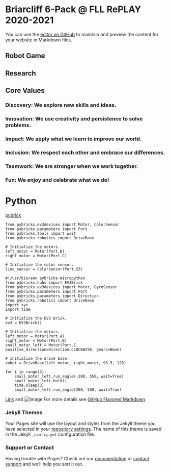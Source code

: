 # Briarcliff 6-Pack @ FLL RePLAY 2020-2021

You can use the [editor on GitHub](https://github.com/edmund-code/FLL-RePLAY/edit/gh-pages/index.md) to maintain and preview the content for your website in Markdown files.

## Robot Game

## Research

## Core Values
### Discovery: We explore new skills and ideas.
### Innovation: We use creativity and persistence to solve problems.
### Impact:  We apply what we learn to improve our world.
### Inclusion: We respect each other and embrace our differences.
### Teamwork: We are stronger when we work together.
### Fun: We enjoy and celebrate what we do!


# Python 
[pybrick](https://pybricks.github.io/ev3-micropython/)
```
from pybricks.ev3devices import Motor, ColorSensor
from pybricks.parameters import Port
from pybricks.tools import wait
from pybricks.robotics import DriveBase

# Initialize the motors.
left_motor = Motor(Port.B)
right_motor = Motor(Port.C)

# Initialize the color sensor.
line_sensor = ColorSensor(Port.S3)
```

```
#!/usr/bin/env pybricks-micropython
from pybricks.hubs import EV3Brick
from pybricks.ev3devices import Motor, GyroSensor
from pybricks.parameters import Port
from pybricks.parameters import Direction
from pybricks.robotics import DriveBase
import sys
import time

# Initialize the EV3 Brick.
ev3 = EV3Brick()

# Initialize the motors.
left_motor = Motor(Port.A)
right_motor = Motor(Port.B)
small_motor_left = Motor(Port.C, positive_direction=Direction.CLOCKWISE, gears=None)

# Initialize the drive base.
robot = DriveBase(left_motor, right_motor, 93.5, 120)

for i in range(3):
    small_motor_left.run_angle(-200, 550, wait=True)
    small_motor_left.hold()
    time.sleep(3)
    small_motor_left.run_angle(200, 550, wait=True)
```

[Link](url) and ![Image](src)
For more details see [GitHub Flavored Markdown](https://guides.github.com/features/mastering-markdown/).

### Jekyll Themes

Your Pages site will use the layout and styles from the Jekyll theme you have selected in your [repository settings](https://github.com/edmund-code/FLL-RePLAY/settings). The name of this theme is saved in the Jekyll `_config.yml` configuration file.

### Support or Contact

Having trouble with Pages? Check out our [documentation](https://docs.github.com/categories/github-pages-basics/) or [contact support](https://github.com/contact) and we’ll help you sort it out.

